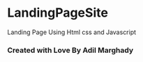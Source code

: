 # LandingPageSite
Landing Page Using Html css and Javascript
### Created with Love By Adil Marghady
